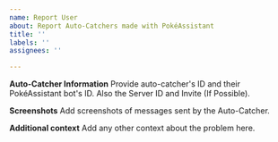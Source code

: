 ```yaml
---
name: Report User
about: Report Auto-Catchers made with PokéAssistant
title: ''
labels: ''
assignees: ''

---
```


**Auto-Catcher Information**
Provide auto-catcher's ID and their PokéAssistant bot's ID. Also the Server ID and Invite (If Possible).

**Screenshots**
Add screenshots of messages sent by the Auto-Catcher.

**Additional context**
Add any other context about the problem here.
